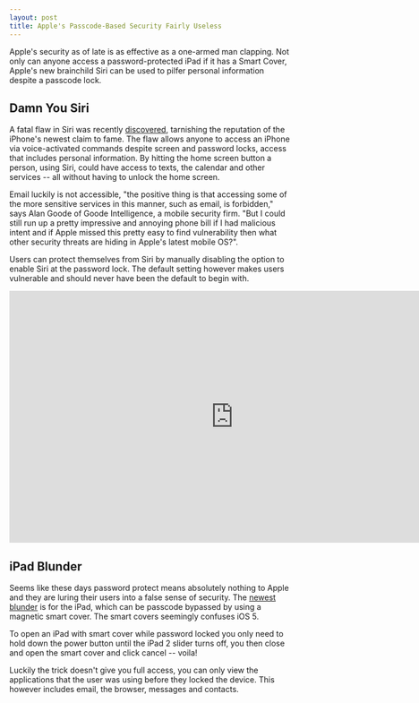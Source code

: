 ```yaml
---
layout: post
title: Apple's Passcode-Based Security Fairly Useless
---
```


Apple's security as of late is as effective as a one-armed man clapping. Not only can anyone access a password-protected iPad if it has a Smart Cover, Apple's new brainchild Siri can be used to pilfer personal information despite a passcode lock. 

## Damn You Siri

A fatal flaw in Siri was recently <a href="http://nakedsecurity.sophos.com/2011/10/19/siri-iphone-4s-unlocked/">discovered</a>, tarnishing the reputation of the iPhone's newest claim to fame. The flaw allows anyone to access an iPhone via voice-activated commands despite screen and password locks, access that includes personal information. By hitting the home screen button a person, using Siri, could have access to texts, the calendar and other services -- all without having to unlock the home screen.

Email luckily is not accessible, "the positive thing is that accessing some of the more sensitive services in this manner, such as email, is forbidden," says Alan Goode of Goode Intelligence, a mobile security firm. "But I could still run up a pretty impressive and annoying phone bill if I had malicious intent and if Apple missed this pretty easy to find vulnerability then what other security threats are hiding in Apple's latest mobile OS?".

Users can protect themselves from Siri by manually disabling the option to enable Siri at the password lock. The default setting however makes users vulnerable and should never have been the default to begin with.

<iframe width="800" height="450" src="http://www.youtube.com/embed/NLgQ22naQhE?hd=1" frameborder="0" allowfullscreen></iframe>

## iPad Blunder

Seems like these days password protect means absolutely nothing to Apple and they are luring their users into a false sense of security. The <a href="http://www.dailymail.co.uk/sciencetech/article-2052752/iPad-2-iOS-5-password-glitch-means-hackers-gain-access-pulling-cover-off.html">newest blunder</a> is for the iPad, which can be passcode bypassed by using a magnetic smart cover. The smart covers seemingly confuses iOS 5.

To open an iPad with smart cover while password locked you only need to hold down the power button until the iPad 2 slider turns off, you then close and open the smart cover and click cancel -- voila! 

Luckily the trick doesn't give you full access, you can only view the applications that the user was using before they locked the device. This however includes email, the browser, messages and contacts.
